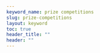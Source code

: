 ```yaml
---
keyword_name: prize competitions
slug: prize-competitions
layout: keyword
toc: true
header_title: ""
header: ""
---
```

